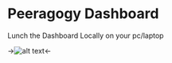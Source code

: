 # Peeragogy Dashboard
Lunch the Dashboard Locally on your pc/laptop

->![alt text](https://cloud.githubusercontent.com/assets/3668236/8309255/c82aeaf8-19c9-11e5-9856-ffd910e78a64.jpg)<-
